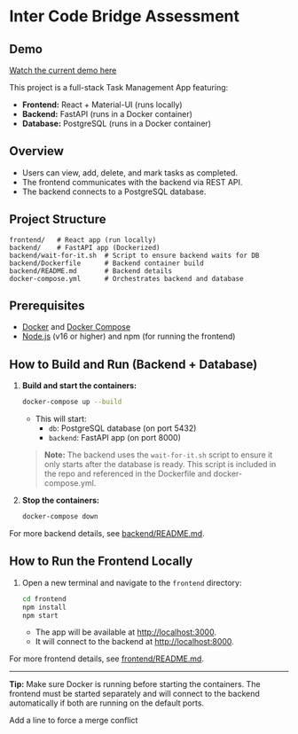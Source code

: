 # Inter Code Bridge Assessment

## Demo
[Watch the current demo here](https://drive.google.com/file/d/1lNeEU2NxLEIUOc5lVzHO9rFTPmUgOHp2/view?usp=drive_link)

This project is a full-stack Task Management App featuring:
- **Frontend:** React + Material-UI (runs locally)
- **Backend:** FastAPI (runs in a Docker container)
- **Database:** PostgreSQL (runs in a Docker container)

## Overview
- Users can view, add, delete, and mark tasks as completed.
- The frontend communicates with the backend via REST API.
- The backend connects to a PostgreSQL database.

## Project Structure
```
frontend/   # React app (run locally)
backend/    # FastAPI app (Dockerized)
backend/wait-for-it.sh  # Script to ensure backend waits for DB
backend/Dockerfile      # Backend container build
backend/README.md       # Backend details
docker-compose.yml      # Orchestrates backend and database
```

## Prerequisites
- [Docker](https://www.docker.com/) and [Docker Compose](https://docs.docker.com/compose/)
- [Node.js](https://nodejs.org/) (v16 or higher) and npm (for running the frontend)

## How to Build and Run (Backend + Database)
1. **Build and start the containers:**
   ```sh
   docker-compose up --build
   ```
   - This will start:
     - `db`: PostgreSQL database (on port 5432)
     - `backend`: FastAPI app (on port 8000)

   > **Note:** The backend uses the `wait-for-it.sh` script to ensure it only starts after the database is ready. This script is included in the repo and referenced in the Dockerfile and docker-compose.yml.

2. **Stop the containers:**
   ```sh
   docker-compose down
   ```

For more backend details, see [backend/README.md](backend/README.md).

## How to Run the Frontend Locally
1. Open a new terminal and navigate to the `frontend` directory:
   ```sh
   cd frontend
   npm install
   npm start
   ```
   - The app will be available at [http://localhost:3000](http://localhost:3000).
   - It will connect to the backend at [http://localhost:8000](http://localhost:8000).

For more frontend details, see [frontend/README.md](frontend/README.md).

---

**Tip:** Make sure Docker is running before starting the containers. The frontend must be started separately and will connect to the backend automatically if both are running on the default ports. 

Add a line to force a merge conflict
